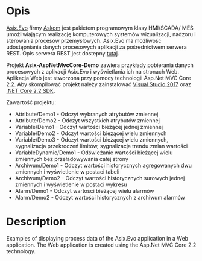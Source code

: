 # Opis
[Asix.Evo](https://www.asix.com.pl) firmy [Askom](https://www.askom.pl) jest pakietem programowym klasy HMI/SCADA/ MES umożliwiającym realizację komputerowych systemów wizualizacji, nadzoru i sterowania procesów przemysłowych.  Asix.Evo  ma możliwość udostępniania danych procesowych aplikacji za pośrednictwem serwera REST. Opis serwera REST jest dostepny [tutaj](https://www.askom.pl/WebHelp/Asix_Evo_9/AsixConnect_HTML5/index.htm#t=Serwer_REST_pakietu_Asix_Evo%2FHistoria_alarmow.htm).

Projekt **Asix-AspNetMvcCore-Demo** zawiera przykłady pobierania danych procesowych z aplikacji Asix.Evo i wyświetlania ich na stronach Web. Aplikacja Web jest stworzona przy pomocy technologii Asp.Net MVC Core 2.2. Aby skompilować projekt należy zainstalować [Visual Studio 2017](https://visualstudio.microsoft.com/pl/downloads) oraz [.NET Core 2.2 SDK](https://dotnet.microsoft.com/download).


Zawartość projektu:
 * Attribute/Demo1 - Odczyt wybranych atrybutów zmiennej
 * Attribute/Demo2 - Odczyt wszystkich atrybutów  zmiennej
 * Variable/Demo1 - Odczyt wartości bieżącej jednej zmiennej
 * Variable/Demo2 - Odczyt wartości bieżącej wielu zmiennych
 * Variable/Demo3 - Odczyt wartości bieżącej wielu zmiennych, sygnalizacja przekroczeń limitów, sygnalizacja trendu zmian wartości
 * VariableDynamic/Demo1 - Odświeżanie wartości bieżącej wielu zmiennych bez przeładowywania całej strony
 * Archiwum/Demo1 - Odczyt wartości historycznych agregowanych dwu zmiennych i wyświetlenie w postaci tabeli
 * Archiwum/Demo2 - Odczyt wartości historycznych surowych jednej zmiennych i wyświetlenie w postaci wykresu
 * Alarm/Demo1 - Odczyt wartości bieżącej wielu alarmów
 * Alarm/Demo2 - Odczyt wartości historycznych z archiwum alarmów


# Description
Examples of displaying process data of the Asix.Evo application in a Web application.
The Web application is created using the Asp.Net MVC Core 2.2 technology.
